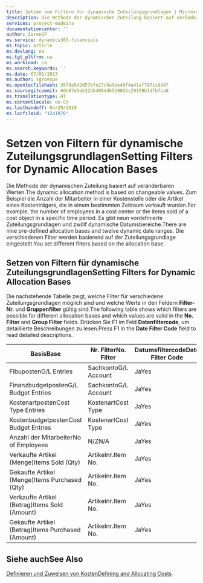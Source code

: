 ```yaml
---
title: Setzen von Filtern für dynamische Zuteilungsgrundlagen | Microsoft Docs
description: Die Methode der dynamischen Zuteilung basiert auf veränderbaren Werten. Zum Beispiel die Anzahl der Mitarbeiter in einer Kostenstelle oder die Artikel eines Kostenträgers, die in einem bestimmten Zeitraum verkauft wurden. Es gibt neun vordefinierte Zuteilungsgrundlagen und zwölf dynamische Datumsbereiche. Die verschiedenen Filter werden basierend auf der Zuteilungsgrundlage eingestellt.
services: project-madeira
documentationcenter: ''
author: SorenGP
ms.service: dynamics365-financials
ms.topic: article
ms.devlang: na
ms.tgt_pltfrm: na
ms.workload: na
ms.search.keywords: ''
ms.date: 07/01/2017
ms.author: sgroespe
ms.openlocfilehash: 35f9a542d57bfe27c9a9ee48f4a41af7071cdd47
ms.sourcegitcommit: 60b87e5eb32bb408dd65b9855c29159b1dfbfca8
ms.translationtype: HT
ms.contentlocale: de-CH
ms.lasthandoff: 04/29/2019
ms.locfileid: "1241976"
---
```

# <a name="setting-filters-for-dynamic-allocation-bases"></a><span data-ttu-id="d6de2-106">Setzen von Filtern für dynamische Zuteilungsgrundlagen</span><span class="sxs-lookup"><span data-stu-id="d6de2-106">Setting Filters for Dynamic Allocation Bases</span></span>
<span data-ttu-id="d6de2-107">Die Methode der dynamischen Zuteilung basiert auf veränderbaren Werten.</span><span class="sxs-lookup"><span data-stu-id="d6de2-107">The dynamic allocation method is based on changeable values.</span></span> <span data-ttu-id="d6de2-108">Zum Beispiel die Anzahl der Mitarbeiter in einer Kostenstelle oder die Artikel eines Kostenträgers, die in einem bestimmten Zeitraum verkauft wurden.</span><span class="sxs-lookup"><span data-stu-id="d6de2-108">For example, the number of employees in a cost center or the items sold of a cost object in a specific time period.</span></span> <span data-ttu-id="d6de2-109">Es gibt neun vordefinierte Zuteilungsgrundlagen und zwölf dynamische Datumsbereiche.</span><span class="sxs-lookup"><span data-stu-id="d6de2-109">There are nine pre-defined allocation bases and twelve dynamic date ranges.</span></span> <span data-ttu-id="d6de2-110">Die verschiedenen Filter werden basierend auf der Zuteilungsgrundlage eingestellt.</span><span class="sxs-lookup"><span data-stu-id="d6de2-110">You set different filters based on the allocation base.</span></span>  

## <a name="setting-filters-for-dynamic-allocation-bases"></a><span data-ttu-id="d6de2-111">Setzen von Filtern für dynamische Zuteilungsgrundlagen</span><span class="sxs-lookup"><span data-stu-id="d6de2-111">Setting Filters for Dynamic Allocation Bases</span></span>  
 <span data-ttu-id="d6de2-112">Die nachstehende Tabelle zeigt, welche Filter für verschiedene Zuteilungsgrundlagen möglich sind und welche Werte in den Feldern **Filter-Nr.** und **Gruppenfilter** gültig sind.</span><span class="sxs-lookup"><span data-stu-id="d6de2-112">The following table shows which filters are possible for different allocation bases and which values are valid in the **No. Filter** and **Group Filter** fields.</span></span> <span data-ttu-id="d6de2-113">Drücken Sie F1 im Feld **Datenfiltercode**, um detaillierte Beschreibungen zu lesen.</span><span class="sxs-lookup"><span data-stu-id="d6de2-113">Press F1 in the **Date Filter Code** field to read detailed descriptions.</span></span>  

|<span data-ttu-id="d6de2-114">**Basis**</span><span class="sxs-lookup"><span data-stu-id="d6de2-114">**Base**</span></span>|<span data-ttu-id="d6de2-115">**Nr. Filter**</span><span class="sxs-lookup"><span data-stu-id="d6de2-115">**No. Filter**</span></span>|<span data-ttu-id="d6de2-116">**Datumsfiltercode**</span><span class="sxs-lookup"><span data-stu-id="d6de2-116">**Date Filter Code**</span></span>|<span data-ttu-id="d6de2-117">**Kostenstellenfilter**</span><span class="sxs-lookup"><span data-stu-id="d6de2-117">**Cost Center Filter**</span></span>|<span data-ttu-id="d6de2-118">**Kostenträgerfilter**</span><span class="sxs-lookup"><span data-stu-id="d6de2-118">**Cost Object Filter**</span></span>|<span data-ttu-id="d6de2-119">**Gruppenfilter**</span><span class="sxs-lookup"><span data-stu-id="d6de2-119">**Group Filter**</span></span>|  
|--------------|----------------------------------------|----------------------------------------------|------------------------------------------------|------------------------------------------------|------------------------------------------|  
|<span data-ttu-id="d6de2-120">Fibuposten</span><span class="sxs-lookup"><span data-stu-id="d6de2-120">G/L Entries</span></span>|<span data-ttu-id="d6de2-121">Sachkonto</span><span class="sxs-lookup"><span data-stu-id="d6de2-121">G/L Account</span></span>|<span data-ttu-id="d6de2-122">Ja</span><span class="sxs-lookup"><span data-stu-id="d6de2-122">Yes</span></span>|<span data-ttu-id="d6de2-123">Ja</span><span class="sxs-lookup"><span data-stu-id="d6de2-123">Yes</span></span>|<span data-ttu-id="d6de2-124">Ja</span><span class="sxs-lookup"><span data-stu-id="d6de2-124">Yes</span></span>|<span data-ttu-id="d6de2-125">N/Z</span><span class="sxs-lookup"><span data-stu-id="d6de2-125">N/A</span></span>|  
|<span data-ttu-id="d6de2-126">Finanzbudgetposten</span><span class="sxs-lookup"><span data-stu-id="d6de2-126">G/L Budget Entries</span></span>|<span data-ttu-id="d6de2-127">Sachkonto</span><span class="sxs-lookup"><span data-stu-id="d6de2-127">G/L Account</span></span>|<span data-ttu-id="d6de2-128">Ja</span><span class="sxs-lookup"><span data-stu-id="d6de2-128">Yes</span></span>|<span data-ttu-id="d6de2-129">Ja</span><span class="sxs-lookup"><span data-stu-id="d6de2-129">Yes</span></span>|<span data-ttu-id="d6de2-130">Ja</span><span class="sxs-lookup"><span data-stu-id="d6de2-130">Yes</span></span>|<span data-ttu-id="d6de2-131">Finanzbudgetname</span><span class="sxs-lookup"><span data-stu-id="d6de2-131">G/L Budget Name</span></span>|  
|<span data-ttu-id="d6de2-132">Kostenartposten</span><span class="sxs-lookup"><span data-stu-id="d6de2-132">Cost Type Entries</span></span>|<span data-ttu-id="d6de2-133">Kostenart</span><span class="sxs-lookup"><span data-stu-id="d6de2-133">Cost Type</span></span>|<span data-ttu-id="d6de2-134">Ja</span><span class="sxs-lookup"><span data-stu-id="d6de2-134">Yes</span></span>|<span data-ttu-id="d6de2-135">Ja</span><span class="sxs-lookup"><span data-stu-id="d6de2-135">Yes</span></span>|<span data-ttu-id="d6de2-136">Ja</span><span class="sxs-lookup"><span data-stu-id="d6de2-136">Yes</span></span>|<span data-ttu-id="d6de2-137">N/Z</span><span class="sxs-lookup"><span data-stu-id="d6de2-137">N/A</span></span>|  
|<span data-ttu-id="d6de2-138">Kostenbudgetposten</span><span class="sxs-lookup"><span data-stu-id="d6de2-138">Cost Budget Entries</span></span>|<span data-ttu-id="d6de2-139">Kostenart</span><span class="sxs-lookup"><span data-stu-id="d6de2-139">Cost Type</span></span>|<span data-ttu-id="d6de2-140">Ja</span><span class="sxs-lookup"><span data-stu-id="d6de2-140">Yes</span></span>|<span data-ttu-id="d6de2-141">Ja</span><span class="sxs-lookup"><span data-stu-id="d6de2-141">Yes</span></span>|<span data-ttu-id="d6de2-142">Ja</span><span class="sxs-lookup"><span data-stu-id="d6de2-142">Yes</span></span>|<span data-ttu-id="d6de2-143">Budgetname</span><span class="sxs-lookup"><span data-stu-id="d6de2-143">Budget Name</span></span>|  
|<span data-ttu-id="d6de2-144">Anzahl der Mitarbeiter</span><span class="sxs-lookup"><span data-stu-id="d6de2-144">No of Employees</span></span>|<span data-ttu-id="d6de2-145">N/Z</span><span class="sxs-lookup"><span data-stu-id="d6de2-145">N/A</span></span>|<span data-ttu-id="d6de2-146">Ja</span><span class="sxs-lookup"><span data-stu-id="d6de2-146">Yes</span></span>|<span data-ttu-id="d6de2-147">Ja</span><span class="sxs-lookup"><span data-stu-id="d6de2-147">Yes</span></span>|<span data-ttu-id="d6de2-148">Ja</span><span class="sxs-lookup"><span data-stu-id="d6de2-148">Yes</span></span>|<span data-ttu-id="d6de2-149">N/Z</span><span class="sxs-lookup"><span data-stu-id="d6de2-149">N/A</span></span>|  
|<span data-ttu-id="d6de2-150">Verkaufte Artikel (Menge)</span><span class="sxs-lookup"><span data-stu-id="d6de2-150">Items Sold (Qty)</span></span>|<span data-ttu-id="d6de2-151">Artikelnr.</span><span class="sxs-lookup"><span data-stu-id="d6de2-151">Item No.</span></span>|<span data-ttu-id="d6de2-152">Ja</span><span class="sxs-lookup"><span data-stu-id="d6de2-152">Yes</span></span>|<span data-ttu-id="d6de2-153">Ja</span><span class="sxs-lookup"><span data-stu-id="d6de2-153">Yes</span></span>|<span data-ttu-id="d6de2-154">Ja</span><span class="sxs-lookup"><span data-stu-id="d6de2-154">Yes</span></span>|<span data-ttu-id="d6de2-155">Lagerbuchungsgruppe</span><span class="sxs-lookup"><span data-stu-id="d6de2-155">Inventory Posting Group</span></span>|  
|<span data-ttu-id="d6de2-156">Gekaufte Artikel (Menge)</span><span class="sxs-lookup"><span data-stu-id="d6de2-156">Items Purchased (Qty)</span></span>|<span data-ttu-id="d6de2-157">Artikelnr.</span><span class="sxs-lookup"><span data-stu-id="d6de2-157">Item No.</span></span>|<span data-ttu-id="d6de2-158">Ja</span><span class="sxs-lookup"><span data-stu-id="d6de2-158">Yes</span></span>|<span data-ttu-id="d6de2-159">Ja</span><span class="sxs-lookup"><span data-stu-id="d6de2-159">Yes</span></span>|<span data-ttu-id="d6de2-160">Ja</span><span class="sxs-lookup"><span data-stu-id="d6de2-160">Yes</span></span>|<span data-ttu-id="d6de2-161">Lagerbuchungsgruppe</span><span class="sxs-lookup"><span data-stu-id="d6de2-161">Inventory Posting Group</span></span>|  
|<span data-ttu-id="d6de2-162">Verkaufte Artikel (Betrag)</span><span class="sxs-lookup"><span data-stu-id="d6de2-162">Items Sold (Amount)</span></span>|<span data-ttu-id="d6de2-163">Artikelnr.</span><span class="sxs-lookup"><span data-stu-id="d6de2-163">Item No.</span></span>|<span data-ttu-id="d6de2-164">Ja</span><span class="sxs-lookup"><span data-stu-id="d6de2-164">Yes</span></span>|<span data-ttu-id="d6de2-165">Ja</span><span class="sxs-lookup"><span data-stu-id="d6de2-165">Yes</span></span>|<span data-ttu-id="d6de2-166">Ja</span><span class="sxs-lookup"><span data-stu-id="d6de2-166">Yes</span></span>|<span data-ttu-id="d6de2-167">Lagerbuchungsgruppe</span><span class="sxs-lookup"><span data-stu-id="d6de2-167">Inventory Posting Group</span></span>|  
|<span data-ttu-id="d6de2-168">Gekaufte Artikel (Betrag)</span><span class="sxs-lookup"><span data-stu-id="d6de2-168">Items Purchased (Amount)</span></span>|<span data-ttu-id="d6de2-169">Artikelnr.</span><span class="sxs-lookup"><span data-stu-id="d6de2-169">Item No.</span></span>|<span data-ttu-id="d6de2-170">Ja</span><span class="sxs-lookup"><span data-stu-id="d6de2-170">Yes</span></span>|<span data-ttu-id="d6de2-171">Ja</span><span class="sxs-lookup"><span data-stu-id="d6de2-171">Yes</span></span>|<span data-ttu-id="d6de2-172">Ja</span><span class="sxs-lookup"><span data-stu-id="d6de2-172">Yes</span></span>|<span data-ttu-id="d6de2-173">Lagerbuchungsgruppe</span><span class="sxs-lookup"><span data-stu-id="d6de2-173">Inventory Posting Group</span></span>|  

## <a name="see-also"></a><span data-ttu-id="d6de2-174">Siehe auch</span><span class="sxs-lookup"><span data-stu-id="d6de2-174">See Also</span></span>  
[<span data-ttu-id="d6de2-175">Definieren und Zuweisen von Kosten</span><span class="sxs-lookup"><span data-stu-id="d6de2-175">Defining and Allocating Costs</span></span>](finance-define-and-allocate-costs.md)
